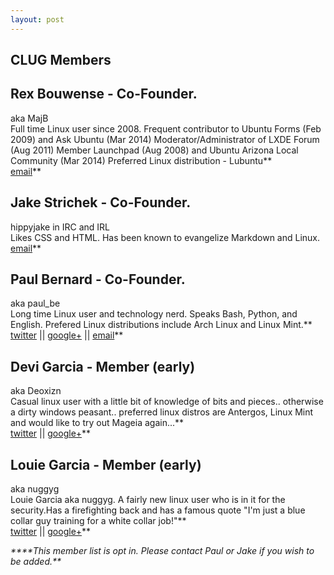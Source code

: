 ```yaml
---
layout: post
---
```


## **CLUG Members**

## Rex Bouwense - Co-Founder.

aka MajB  
Full time Linux user since 2008\. Frequent contributor to Ubuntu Forms (Feb 2009) and Ask Ubuntu (Mar 2014) Moderator/Administrator of LXDE Forum (Aug 2011) Member Launchpad (Aug 2008) and Ubuntu Arizona Local Community (Mar 2014) Preferred Linux distribution - Lubuntu**  
[email](mailto:majb@azloco.com)**

## Jake Strichek - Co-Founder.

hippyjake in IRC and IRL  
Likes CSS and HTML. Has been known to evangelize Markdown and Linux.
[email](mailto:hippyjake@gmail.com)**

## Paul Bernard - Co-Founder.

aka paul_be  
Long time Linux user and technology nerd. Speaks Bash, Python, and English. Prefered Linux distributions include Arch Linux and Linux Mint.**  
[twitter](https://twitter.com/paul_ber) || [google+](https://plus.google.com/+PaulBernard87) || [email](mailto:paulbsocal@gmail.com)**

## Devi Garcia - Member (early)

aka Deoxizn  
Casual linux user with a little bit of knowledge of bits and pieces.. otherwise a dirty windows peasant.. preferred linux distros are Antergos, Linux Mint and would like to try out Mageia again...**  
[twitter](https://twitter.com/z0mbiexx) || [google+](https://plus.google.com/u/0/114554287269046116654 )**

## Louie Garcia - Member (early)

aka nuggyg  
Louie Garcia aka nuggyg. A fairly new linux user who is in it for the security.Has a firefighting back and has a famous quote "I'm just a blue collar guy training for a white collar job!"**  
[twitter](https://twitter.com/nuggy_g) || [google+](https://plus.google.com/u/0/107489447128690285761)**

_****This member list is opt in. Please contact Paul or Jake if you wish to be added.**_